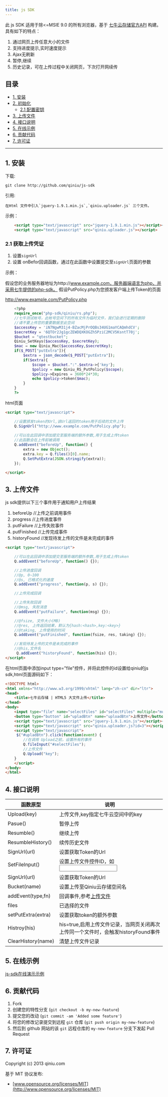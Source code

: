 ```yaml
---
title: js SDK
---
```


此 js SDK 适用于除<=MSIE 9.0 的所有浏览器，基于 [七牛云存储官方API](http://docs.qiniu.com/) 构建。具有如下的特点：

1. 通过网页上传任意大小的文件
2. 支持进度提示,实时速度提示
3. Ajax无刷新
4. 暂停,继续
5. 历史记录，可在上传过程中关闭网页，下次打开网续传

目录
----
- [1. 安装](#install)
- [2. 初始化](#setup)
	- [2.1 配置密钥](#setup-key)
- [3. 上传文件](#io-api)
- [4. 接口说明](#api)
- [5. 在线示例](#onlineDemo)
- [6. 贡献代码](#contribution)
- [7. 许可证](#license)
----

<a name=install></a>
## 1. 安装
下载:

	git clone http://github.com/qiniu/js-sdk

引用:
	
	在Html 文件中引入`jquery-1.9.1.min.js`,`qiniu.uploader.js` 三个文件。

示例：

``` html
	<script type="text/javascript" src="jquery-1.9.1.min.js"></script><!-- * -->
    <script type="text/javascript" src="qiniu.uploader.js"></script>
```

<a name=setup-key></a>
### 2.1 获取上传凭证

1. 设置`signUrl`
2. 设置 onBefor回调函数，通过在此函数中设置提交至`signUrl`页面的参数

示例：

假设您的业务服务器地址为http://www.example.com，服务器端语言为php，并采用七牛提供的php-sdk。
假设PutPolicy.php为您颁发客户端上传Token的页面

http://www.example.com/PutPolicy.php

``` php
	<?php
    require_once("php-sdk/qiniu/rs.php");
    //七牛测试帐号，此帐号空间下的所有文件为临时文件，我们会进行定期的删除
    //请不要上传您的重要数据至此空间
    $accessKey = 'iN7NgwM31j4-BZacMjPrOQBs34UG1maYCAQmhdCV';
    $secretKey = '6QTOr2Jg1gcZEWDQXKOGZh5PziC2MCV5KsntT70j';
    $bucket = "qtestbucket";
    Qiniu_SetKeys($accessKey, $secretKey);
    $mac = new Qiniu_Mac($accessKey,$secretKey);
    if($_POST["putExtra"]){
        $extra = json_decode($_POST["putExtra"]);
        if($extra){
            $scope = $bucket.":".$extra->{'key'};
            $policy = new Qiniu_RS_PutPolicy($scope);
            $policy->Expires = 3600*24*30;
            echo $policy->token($mac);
        }
    }
    ?>
```

html页面

``` html
<script type="text/javascript">

    //设置颁发token的Url,该Url返回的token用于后续的文件上传
    Q.SignUrl("http://www.example.com/PutPolicy.php");
            
    //可以在此回调中添加提交至服务端的额外参数,用于生成上传token
    //此函数会在上传前被调用
    Q.addEvent("beforeUp", function() {
        extra = new Object();
        extra.key = Q.files()[0].name;
        Q.SetPutExtra(JSON.stringify(extra));
    });

</script>
```


<a name=io-api></a>
## 3. 上传文件

js sdk提供以下三个事件用于通知用户上传结果

1. beforeUp //上传之前调用事件
3. progress //上传进度事件
2. putFailure //上传失败事件
4. putFinished //上传完成事件
5. historyFound //发现待发上传的文件是未完成的事件

``` html
<script type="text/javascript">

    //可以在此回调中添加提交至服务端的额外参数,用于生成上传token
    Q.addEvent("beforeUp", function() {});

    //上传进度回调
    //@p, 0~100
    //@s, 已格式化的速度
    Q.addEvent("progress", function(p, s) {});

    //上传完成回调

    //上传失败回调
    //@msg, 失败消息 
    Q.addEvent("putFailure", function(msg) {});

    //@fsize, 文件大小(MB)
    //@res, 上传返回结果，默认为{hash:<hash>,key:<key>}
    //@taking, 上传使用的时间
    Q.addEvent("putFinished", function(fsize, res, taking) {});

    //发现待发上传的文件是未完成的事件
    //@his,文件名
     Q.addEvent("historyFound", function(his) {});
</script>
```

在html页面中添加input type="file"控件，并将此控件的id设置给qiniu的js sdk,html页面源码如下：

``` html
<!DOCTYPE html>
<html xmlns="http://www.w3.org/1999/xhtml" lang="zh-cn" dir="ltr">
<head>
    <title>七牛云存储 | HTML5 大文件上传</title>
</head>
<body>
    <input type="file" name="selectFiles" id="selectFiles" multiple="multiple" />
    <button type="button" id="upladBtn" name="uploadBtn">上传文件</button>
    <script type="text/javascript" src="jquery-1.9.1.min.js"></script><!-- * -->
    <script type="text/javascript" src="qiniu.uploader.js?id=3"></script>
    <script type="text/javascript">
     $("#upladBtn").click(function(event) {
        //在调用 Upload之前，设置所有的事件
        Q.fileInput("#selectFiles");
        //上传文件 
        Q.Upload("key");
    }
    </script>
</body>
</html>
```

<a name=api></a>
## 4. 接口说明
函数原型 | 说明
------------|---------
Upload(key)  | 上传文件,key指定七牛云空间中的key
Pasue()  | 暂停上传 
Resumble()  | 继续上传 
ResumbleHistory()  | 续传历史文件
SignUrl(url)  | 设置获取Token的Url
SetFileInput()  | 设置上传文件控件ID，如<input id="selectFiles"/>
SignUrl(url)  | 设置获取Token的Url
Bucket(name)  | 设置上传至Qiniu云存储空间名
addEvent(type,fn)  | 回调事件,参考[上传文件](#api-io)
files  | 已选择的文件
setPutExtra(extra)  | 设置获取token的额外参数
Histroy(his)  | his=true,启用上传文件记录，当网页关闭再次上传同一个文件时，会触发historyFound事件
ClearHistory(name)  | 清楚上传文件记录

<a name=onlineDemo></a>
## 5. 在线示例
[js-sdk在线演示示例](http://7niu.sinaapp.com)

<a name=contribution></a>
## 6. 贡献代码

1. Fork
2. 创建您的特性分支 (`git checkout -b my-new-feature`)
3. 提交您的改动 (`git commit -am 'Added some feature'`)
4. 将您的修改记录提交到远程 `git` 仓库 (`git push origin my-new-feature`)
5. 然后到 github 网站的该 `git` 远程仓库的 `my-new-feature` 分支下发起 Pull Request

<a name=license></a>
## 7. 许可证

Copyright (c) 2013 qiniu.com

基于 MIT 协议发布:

* [www.opensource.org/licenses/MIT](http://www.opensource.org/licenses/MIT)